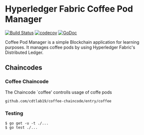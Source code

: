 # Hyperledger Fabric Coffee Pod Manager

[![Build Status](https://travis-ci.com/cdtlab19/coffee-chaincode.svg?branch=master)](https://travis-ci.com/cdtlab19/coffee-chaincode)
[![codecov](https://codecov.io/gh/cdtlab19/coffee-chaincode/branch/master/graph/badge.svg)](https://codecov.io/gh/cdtlab19/coffee-chaincode)
[![GoDoc](https://godoc.org/github.com/cdtlab19/coffee-chaincode?status.svg)](https://godoc.org/github.com/cdtlab19/coffee-chaincode)

Coffee Pod Manager is a simple Blockchain application for learning purposes. It manages coffee pods by using Hyperledger Fabric's Distributed Ledger.

## Chaincodes

### Coffee Chaincode

The Chaincode `coffee' controlls usage of coffe pods

    github.com/cdtlab19/coffee-chaincode/entry/coffee

### Testing

    $ go get -u -t ./...
    $ go test ./...
